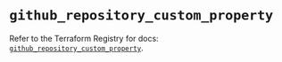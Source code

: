 # `github_repository_custom_property`

Refer to the Terraform Registry for docs: [`github_repository_custom_property`](https://registry.terraform.io/providers/integrations/github/6.6.0/docs/resources/repository_custom_property).
